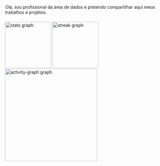 <p align="left">Olá, sou profissional da área de dados e pretendo compartilhar aqui meus trabalhos e projetos.</p>

###

<div align="left">
  <img src="https://github-readme-stats.vercel.app/api?username=FabricioCostta&hide_title=false&hide_rank=false&show_icons=true&include_all_commits=true&count_private=true&disable_animations=false&theme=noctis_minimus&locale=pt-br&hide_border=false&order=1" height="150" alt="stats graph"  />
  <img src="https://streak-stats.demolab.com?user=FabricioCostta&locale=pt-br&mode=daily&theme=noctis_minimus&hide_border=false&border_radius=5&order=3" height="150" alt="streak graph"  />
  <img src="https://github-readme-activity-graph.vercel.app/graph?username=FabricioCostta&radius=16&theme=noctis-minimus&area=true&order=5" height="300" alt="activity-graph graph"  />
</div>

###
